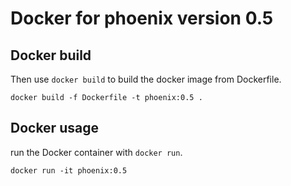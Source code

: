 # Docker for phoenix version 0.5

## Docker build


Then use `docker build` to build the docker image from Dockerfile.

```shell
docker build -f Dockerfile -t phoenix:0.5 .
```

## Docker usage

run the Docker container with `docker run`.

```shell
docker run -it phoenix:0.5
```
